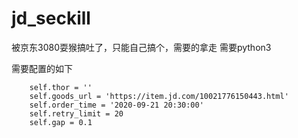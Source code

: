 # jd_seckill

被京东3080耍猴搞吐了，只能自己搞个，需要的拿走
需要python3

需要配置的如下

        self.thor = ''	
        self.goods_url = 'https://item.jd.com/10021776150443.html'
        self.order_time = '2020-09-21 20:30:00'
        self.retry_limit = 20
        self.gap = 0.1
